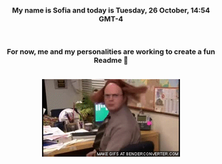 


<div align="center">
<h3 >My name is Sofia and today is Tuesday, 26 October, 14:54 GMT-4</h3><br>
<h3 >For now, me and my personalities are working to create a fun Readme 👋
</h3><br>
<img src='img/dwight.gif' alt='working...'/>
</div>
